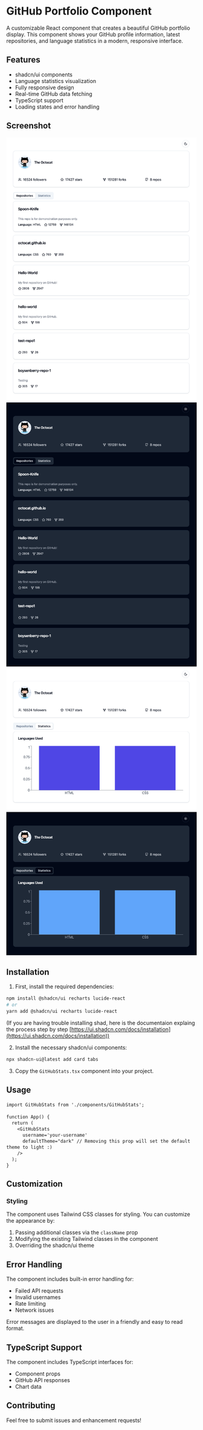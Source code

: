 # GitHub Portfolio Component

A customizable React component that creates a beautiful GitHub portfolio display. This component shows your GitHub profile information, latest repositories, and language statistics in a modern, responsive interface.

## Features

- shadcn/ui components
- Language statistics visualization
- Fully responsive design
- Real-time GitHub data fetching
- TypeScript support
- Loading states and error handling

## Screenshot

![](/src/assets/screenshots/repo-light.png)
![](/src/assets/screenshots/repo-dark.png)
![](/src/assets/screenshots/stats-light.png)
![](/src/assets/screenshots/stats-dark.png)

## Installation

1. First, install the required dependencies:

```bash
npm install @shadcn/ui recharts lucide-react
# or
yarn add @shadcn/ui recharts lucide-react
```
(If you are having trouble installing shad, here is the documentaion explaing the process step by step [https://ui.shadcn.com/docs/installation](https://ui.shadcn.com/docs/installation))

2. Install the necessary shadcn/ui components:

```bash
npx shadcn-ui@latest add card tabs
```

3. Copy the `GitHubStats.tsx` component into your project.

## Usage

```tsx
import GitHubStats from './components/GitHubStats';

function App() {
  return (
    <GitHubStats
      username='your-username'
      defaultTheme="dark" // Removing this prop will set the default theme to light :)
    />
  );
}
```

## Customization

### Styling

The component uses Tailwind CSS classes for styling. You can customize the appearance by:

1. Passing additional classes via the `className` prop
2. Modifying the existing Tailwind classes in the component
3. Overriding the shadcn/ui theme

## Error Handling

The component includes built-in error handling for:
- Failed API requests
- Invalid usernames
- Rate limiting
- Network issues

Error messages are displayed to the user in a friendly and easy to read format.

## TypeScript Support

The component includes TypeScript interfaces for:
- Component props
- GitHub API responses
- Chart data

## Contributing

Feel free to submit issues and enhancement requests!
